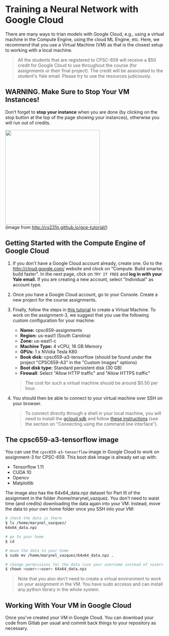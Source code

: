 # Training a Neural Network with Google Cloud

There are many ways to trian models with Google Cloud, e.g., using a virtual machine in the Compute Engine, using the 
cloud ML Engine, etc. Here, we recommend that you use a Virtual Machine (VM) as that is the closest
setup to working with a local machine.

> All the students that are registered to CPSC-659 will receive a $50 credit for Google Cloud
to use throughout the course (for assignments or their final project). The credit will be associated
to the student's Yale email. Please try to use the resources judiciously.

## WARNING. Make Sure to Stop Your VM Instances!

Don’t forget to **stop your instance** when you are done 
(by clicking on the stop button at the top of the page showing your instances), 
otherwise you will run out of credits. 

<img src="http://cs231n.github.io/assets/sadpuppy_nocredits.png" width="300"/><br/>
(image from http://cs231n.github.io/gce-tutorial/)

## Getting Started with the Compute Engine of Google Cloud

1. If you don't have a Google Cloud account already, create one. Go to the http://cloud.google.com/
website and clock on "Compute. Build smarter, build faster". In the next page, click on `TRY IT FREE`
and **log in with your Yale email.** If you are creating a new account, select "Individual" as account type.

2. Once you have a Google Cloud account, go to your Console. Create a new project 
for the course assignments.
   
3. Finally, follow the steps in [this tutorial](https://cloud.google.com/compute/docs/quickstart-linux) to create a Virtual Machine. 
To work on the assignment-3, we suggest that you use the following custom configuration for your machine:

    - **Name:** cpsc659-assignments
    - **Region:** us-east1 (South Carolina)
    - **Zone:** us-east1-c
    - **Machine Type:** 4 vCPU, 16 GB Memory
    - **GPUs:** 1 x NVidia Tesla K80
    - **Book disk:** cpsc659-a3-tensorflow (should be found under the project "CPSC659-A3" in the "Custom Images" options)
    - **Boot disk type:** Standard persistent disk (30 GB)
    - **Firewall**: Select "Allow HTTP traffic" and "Allow HTTPS traffic"

    > The cost for such a virtual machine should be around $0.50 per hour.
    
4. You should then be able to connect to your virtual machine over SSH on your browser.

    > To connect directly through a shell in your local machine, you will need to install the
    [gcloud sdk](https://cloud.google.com/sdk/gcloud/) and follow [these instructions](https://cloud.google.com/compute/docs/instances/connecting-to-instance)
    (see the section on "Connecting using the command line interface").
    
## The cpsc659-a3-tensorflow image

You can use the `cpsc659-a3-tensorflow` image in Google Cloud to work on assignment-3 for
CPSC-659. This boot disk image is already set up with:

- Tensorflow 1.11
- CUDA 10
- Opencv
- Matplotlib
    
The image also has the 64x64_data.npz dataset for Part III of the assignment
in the folder /home/marynel_vazquez. You don't need to waist time (and credits) 
downloading the data again into your VM. Instead, move the data to your own home folder
once you SSH into your VM:

```bash
# check the data is there
$ ls /home/marynel_vazquez/ 
64x64_data.npz

# go to your home
$ cd 

# move the data to your home
$ sudo mv /home/marynel_vazquez/64x64_data.npz . 

# change permissions for the data (use your username instead of <user> below)
$ chown <user>:<user> 64x64_data.npz 
```

> Note that you also don't need to create a virtual environment to work on your
assignment in the VM. You have sudo accesss and can install any python library in the
whole system.

## Working With Your VM in Google Cloud

Once you've created your VM in Google Cloud. You can download your code from Gitlab per usual
and commit back things to your repository as necessary. 

